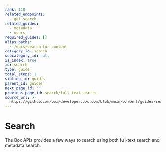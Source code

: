 ```yaml
---
rank: 110
related_endpoints:
  - get_search
related_guides:
  - metadata
  - users
required_guides: []
alias_paths:
  - /docs/search-for-content
category_id: search
subcategory_id: null
is_index: true
id: search
type: guide
total_steps: 1
sibling_id: guides
parent_id: guides
next_page_id: ''
previous_page_id: search/full-text-search
source_url: >-
  https://github.com/box/developer.box.com/blob/main/content/guides/search/index.md
---
```

# Search

The Box APIs provides a few ways to search using both full-text search and
metadata search.